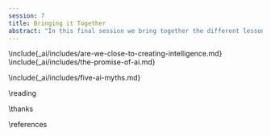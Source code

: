 ```yaml
---
session: 7
title: Bringing it Together
abstract: "In this final session we bring together the different lessons learned about the new wave of technologies."
---
```


\include{_ai/includes/are-we-close-to-creating-intelligence.md}
\include{_ai/includes/the-promise-of-ai.md} 
<!-- See the great AI fallacy -->
\include{_ai/includes/five-ai-myths.md}

\reading

\thanks

\references
